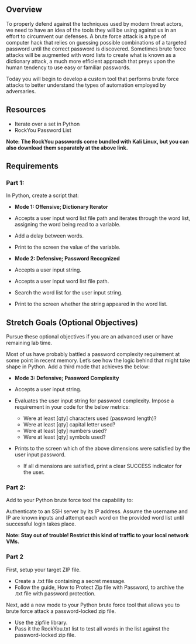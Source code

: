 ## Overview
To properly defend against the techniques used by modern threat actors, we need to have an idea of the tools they will be using against us in an effort to circumvent our defenses. A brute force attack is a type of computer hack that relies on guessing possible combinations of a targeted password until the correct password is discovered. Sometimes brute force attacks will be augmented with word lists to create what is known as a dictionary attack, a much more efficient approach that preys upon the human tendency to use easy or familiar passwords.

Today you will begin to develop a custom tool that performs brute force attacks to better understand the types of automation employed by adversaries.

## Resources
* Iterate over a set in Python
* RockYou Password List

__Note: The RockYou passwords come bundled with Kali Linux, but you can also download them separately at the above link.__

## Requirements

### Part 1:
In Python, create a script that:

* **Mode 1: Offensive; Dictionary Iterator**

* Accepts a user input word list file path and iterates through the word list, assigning the word being read to a variable.
* Add a delay between words.
* Print to the screen the value of the variable.

* **Mode 2: Defensive; Password Recognized**

* Accepts a user input string.
* Accepts a user input word list file path.
* Search the word list for the user input string.
* Print to the screen whether the string appeared in the word list.

## Stretch Goals (Optional Objectives)
Pursue these optional objectives if you are an advanced user or have remaining lab time.

Most of us have probably battled a password complexity requirement at some point in recent memory. Let’s see how the logic behind that might take shape in Python. Add a third mode that achieves the below:

* **Mode 3: Defensive; Password Complexity**

* Accepts a user input string.
* Evaluates the user input string for password complexity. Impose a requirement in your code for the below metrics:
    * Were at least [qty] characters used (password length)?
    * Were at least [qty] capital letter used?
    * Were at least [qty] numbers used?
    * Were at least [qty] symbols used?
* Prints to the screen which of the above dimensions were satisfied by the user input password.
    * If all dimensions are satisfied, print a clear SUCCESS indicator for the user.

### Part 2:
Add to your Python brute force tool the capability to:

Authenticate to an SSH server by its IP address.
Assume the username and IP are known inputs and attempt each word on the provided word list until successful login takes place.

__Note: Stay out of trouble! Restrict this kind of traffic to your local network VMs.__

### Part 2
First, setup your target ZIP file.
* Create a .txt file containing a secret message.
* Follow the guide, How to Protect Zip file with Password, to archive the .txt file with password protection.

Next, add a new mode to your Python brute force tool that allows you to brute force attack a password-locked zip file.

* Use the zipfile library.
* Pass it the RockYou.txt list to test all words in the list against the password-locked zip file.
